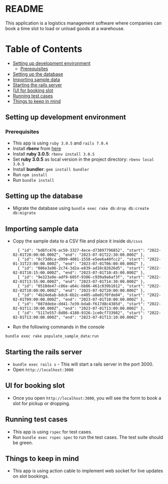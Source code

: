 # README

This application is a logistics management software where companies can book a time slot to load or unload goods at a warehouse.

Table of Contents
=================
* [Setting up development environment](#setting-up-development-environment)
  * [Prerequisites](#prerequisites)
* [Setting up the database](#setting-up-the-database)
* [Importing sample data](#importing-sample-data)
* [Starting the rails server](#starting-the-rails-server)
* [[UI for booking slot](#ui-for-booking-slot)
* [Running test cases](#running-test-cases)
* [Things to keep in mind](#things-to-keep-in-mind)



## Setting up development environment

### Prerequisites

* This app is using `ruby 3.0.5` and `rails 7.0.4`
* Install **rbenv** from [here](https://www.digitalocean.com/community/tutorials/how-to-install-ruby-on-rails-with-rbenv-on-ubuntu-14-04)
* Install **ruby 3.0.5**: `rbenv install 3.0.5`
* Set **ruby 3.0.5** as local version in the project directory: `rbenv local 3.0.5`
* Install **bundler**: `gem install bundler`
* Run `npm install`
* Run `bundle install`

## Setting up the database

* Migrate the database using `bundle exec rake db:drop db:create db:migrate`

## Importing sample data

* Copy the sample data to a CSV file and place it inside `db/csvs`
  ```
	{ "id": "bd8fc476-ac50-3327-4ece-d73897796852", "start": "2022-02-01T20:00:00.000Z", "end": "2023-07-01T22:30:00.000Z" },
	{ "id": "8c73d0ca-d999-4081-1558-e5ee6a40fcc2", "start": "2022-01-31T23:00:00.000Z", "end": "2023-07-01T06:00:00.000Z" },
	{ "id": "086e3a96-2c74-3d2a-e839-ad10c82626d5", "start": "2022-02-01T10:15:00.000Z", "end": "2023-07-01T10:45:00.000Z" },
	{ "id": "9e323a9e-adf9-605f-9386-c939a9a6af3f", "start": "2022-02-01T13:55:00.000Z", "end": "2023-07-01T14:30:00.000Z" },
	{ "id": "0510de47-c86e-a64c-bb86-461c039b1012", "start": "2022-02-02T10:00:00.000Z", "end": "2023-07-02T20:00:00.000Z" },
	{ "id": "4b24e6ab-bdc6-6b2c-e405-a8e01f0fde84", "start": "2022-02-01T09:00:00.000Z", "end": "2023-07-01T10:00:00.000Z" },
	{ "id": "087ddebe-dd41-7e39-bda8-f617d8c4385d", "start": "2022-02-01T11:30:00.000Z", "end": "2023-07-01T13:00:00.000Z" },
	{ "id": "5117e557-8d86-4180-9326-1ce0cf733982", "start": "2022-02-01T13:00:00.000Z", "end": "2023-07-01T13:10:00.000Z" }
  ```
* Run the following commands in the console
```
bundle exec rake populate_sample_data:run
```

## Starting the rails server

* `bundle exec rails s` - This will start a rails server in the port 3000.
* Open `http://localhost:3000`

## UI for booking slot

* Once you open `http://localhost:3000`, you will see the form to book a slot for pickup or dropping.

## Running test cases

* This app is using `rspec` for test cases.
* Run `bundle exec rspec spec` to run the test cases. The test suite should be green.

## Things to keep in mind

* This app is using action cable to implement web socket for live updates on slot bookings.
